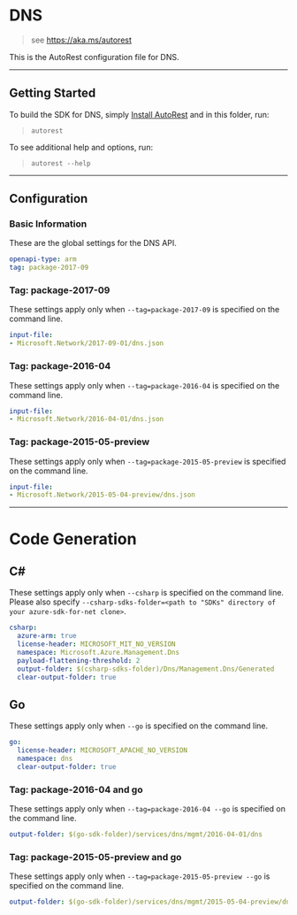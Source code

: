 # DNS

> see https://aka.ms/autorest

This is the AutoRest configuration file for DNS.



---
## Getting Started
To build the SDK for DNS, simply [Install AutoRest](https://aka.ms/autorest/install) and in this folder, run:

> `autorest`

To see additional help and options, run:

> `autorest --help`
---

## Configuration



### Basic Information
These are the global settings for the DNS API.

``` yaml
openapi-type: arm
tag: package-2017-09
```

### Tag: package-2017-09

These settings apply only when `--tag=package-2017-09` is specified on the command line.

``` yaml $(tag) == 'package-2017-09'
input-file:
- Microsoft.Network/2017-09-01/dns.json
```

### Tag: package-2016-04

These settings apply only when `--tag=package-2016-04` is specified on the command line.

``` yaml $(tag) == 'package-2016-04'
input-file:
- Microsoft.Network/2016-04-01/dns.json
```

### Tag: package-2015-05-preview

These settings apply only when `--tag=package-2015-05-preview` is specified on the command line.

``` yaml $(tag) == 'package-2015-05-preview'
input-file:
- Microsoft.Network/2015-05-04-preview/dns.json
```


---
# Code Generation


## C#

These settings apply only when `--csharp` is specified on the command line.
Please also specify `--csharp-sdks-folder=<path to "SDKs" directory of your azure-sdk-for-net clone>`.

``` yaml $(csharp)
csharp:
  azure-arm: true
  license-header: MICROSOFT_MIT_NO_VERSION
  namespace: Microsoft.Azure.Management.Dns
  payload-flattening-threshold: 2
  output-folder: $(csharp-sdks-folder)/Dns/Management.Dns/Generated
  clear-output-folder: true
```


## Go

These settings apply only when `--go` is specified on the command line.

``` yaml $(go)
go:
  license-header: MICROSOFT_APACHE_NO_VERSION
  namespace: dns
  clear-output-folder: true
```

### Tag: package-2016-04 and go

These settings apply only when `--tag=package-2016-04 --go` is specified on the command line.

``` yaml $(tag) == 'package-2016-04' && $(go)
output-folder: $(go-sdk-folder)/services/dns/mgmt/2016-04-01/dns
```

### Tag: package-2015-05-preview and go

These settings apply only when `--tag=package-2015-05-preview --go` is specified on the command line.

``` yaml $(tag) == 'package-2015-05-preview' && $(go)
output-folder: $(go-sdk-folder)/services/dns/mgmt/2015-05-04-preview/dns
```
